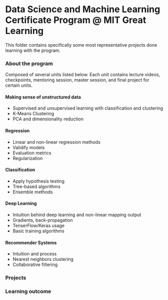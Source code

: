 # Data Science and Machine Learning Certificate Program @ MIT Great Learning

This folder contains specifically some most representative projects done learning with the program.

### About the program

Composed of several units listed below. Each unit contains lecture videos, checkpoints, mentoring session, master session, and final project for certain units.

#### Making sense of unstructured data
- Supervised and unsupervised learning with classification and clustering
- K-Means Clustering
- PCA and dimensionality reduction

#### Regression
- Linear and non-linear regression methods
- Validify models
- Evaluation metrics
- Regularization

#### Classification
- Apply hypothesis testing
- Tree-based algorithms
- Ensemble methods

#### Deep Learning
- Intuition behind deep learning and non-linear mapping output
- Gradients, back-propagation
- TenserFlow/Keras usage
- Basic training algorithms

#### Recommender Systems
- Intuition and process
- Nearest neighbors clustering
- Collaborative filtering

### Projects



### Learning outcome
